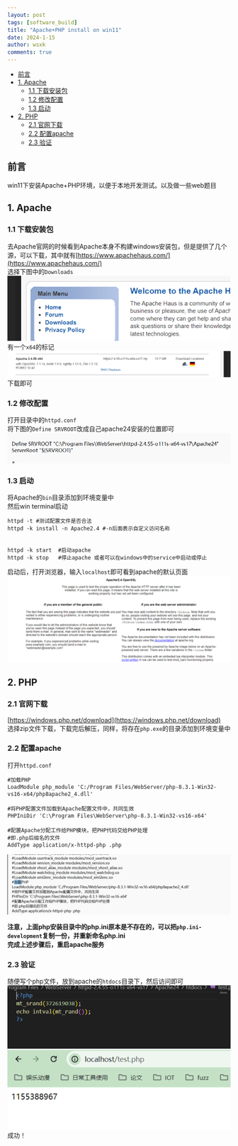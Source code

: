 ```yaml
---
layout: post
tags: [software_build]
title: "Apache+PHP install on win11"
date: 2024-1-15 
author: wsxk
comments: true
---
```


- [前言](#前言)
- [1. Apache](#1-apache)
  - [1.1 下载安装包](#11-下载安装包)
  - [1.2 修改配置](#12-修改配置)
  - [1.3 启动](#13-启动)
- [2. PHP](#2-php)
  - [2.1 官网下载](#21-官网下载)
  - [2.2 配置apache](#22-配置apache)
  - [2.3 验证](#23-验证)


## 前言<br>
win11下安装Apache+PHP环境，以便于本地开发测试。以及做一些web题目<br>

## 1. Apache<br>
### 1.1 下载安装包<br>
去Apache官网的时候看到Apache本身不构建windows安装包，但是提供了几个源，可以下载，其中就有[https://www.apachehaus.com/](https://www.apachehaus.com/)<br>
选择下图中的`Downloads`<br>
![](https://raw.githubusercontent.com/wsxk/wsxk_pictures/main/2023-12-30/20240115213332.png)
有一个`x64`的标记<br>
![](https://raw.githubusercontent.com/wsxk/wsxk_pictures/main/2023-12-30/20240115213407.png)
下载即可<br>
### 1.2 修改配置<br>
打开目录中的`httpd.conf`<br>
将下图的`Define SRVROOT`改成自己apache24安装的位置即可<br>
![](https://raw.githubusercontent.com/wsxk/wsxk_pictures/main/2023-12-30/20240115213621.png)

### 1.3 启动<br>
将Apache的`bin`目录添加到环境变量中<br>
然后win terminal启动<br>
```
httpd -t #测试配置文件是否合法
httpd -k install -n Apache2.4 #-n后面表示自定义访问名称


httpd -k start  #启动apache
httpd -k stop   #停止apache 或者可以在windows中的service中启动或停止
```
启动后，打开浏览器，输入`localhost`即可看到apache的默认页面<br>
![](https://raw.githubusercontent.com/wsxk/wsxk_pictures/main/2023-12-30/20240115213841.png)

## 2. PHP<br>
### 2.1 官网下载<br>
[https://windows.php.net/download](https://windows.php.net/download)<br>
选择zip文件下载，下载完后解压，同样，将存在`php.exe`的目录添加到环境变量中<br>
### 2.2 配置apache<br>
打开`httpd.conf`<br>
```
#加载PHP
LoadModule php_module 'C:/Program Files/WebServer/php-8.3.1-Win32-vs16-x64/php8apache2_4.dll'

#将PHP配置文件加载到Apache配置文件中，共同生效
PHPIniDir 'C:\Program Files\WebServer\php-8.3.1-Win32-vs16-x64'

#配置Apache分配工作给PHP模块，把PHP代码交给PHP处理
#即.php后缀名的文件
AddType application/x-httpd-php .php
```
![](https://raw.githubusercontent.com/wsxk/wsxk_pictures/main/2023-12-30/20240115214253.png)

**注意，上面php安装目录中的php.ini原本是不存在的，可以把`php.ini-development`复制一份，并重新命名php.ini**<br>
**完成上述步骤后，重启apache服务**<br>

### 2.3 验证<br>
随便写个php文件，放到apache的`htdocs`目录下，然后访问即可<br>
![](https://raw.githubusercontent.com/wsxk/wsxk_pictures/main/2023-12-30/20240115214547.png)
![](https://raw.githubusercontent.com/wsxk/wsxk_pictures/main/2023-12-30/20240115214642.png)
成功！<br>


